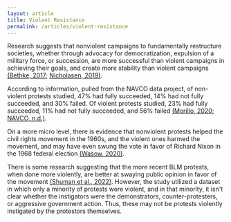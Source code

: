 ```yaml
---
layout: article
title: Violent Resistance
permalink: /articles/violent-resistance
---
```


<div markdown="1">

Research suggests that nonviolent campaigns to fundamentally restructure societies, whether through advocacy for democratization, expulsion of a military force, or succession, are more successful than violent campaigns in achieving their goals, and create more stability than violent campaigns [(Bethke, 2017;](https://www.degruyter.com/document/doi/10.1515/peps-2017-0022/html) [Nicholasen, 2019)](https://news.harvard.edu/gazette/story/2019/02/why-nonviolent-resistance-beats-violent-force-in-effecting-social-political-change/).

According to information, pulled from the NAVCO data project, of non-violent protests studied, 47% had fully succeeded, 14% had not fully succeeded, and 30% failed. Of violent protests studied, 23% had fully succeeded, 11% had not fully succeeded, and 56% failed [(Morillo, 2020;](https://blog.datawrapper.de/are-peaceful-protests-more-successful-than-violent-ones/) [NAVCO, n.d.)](https://dataverse.harvard.edu/dataverse/navco).

On a more micro level, there is evidence that nonviolent protests helped the civil rights movement in the 1960s, and the violent ones harmed the movement, and may have even swung the vote in favor of Richard Nixon in the 1968 federal election [(Wasow, 2020)](https://www.cambridge.org/core/journals/american-political-science-review/article/agenda-seeding-how-1960s-black-protests-moved-elites-public-opinion-and-voting/136610C8C040C3D92F041BB2EFC3034C).

There is some research suggesting that the more recent BLM protests, when done more violently, are better at swaying public opinion in favor of the movement [(Shuman et al., 2022)](https://www.pnas.org/doi/10.1073/pnas.2118990119). However, the study utilized a dataset in which only a minority of protests were violent, and in that minority, it isn't clear whether the instigators were the demonstrators, counter-protesters, or aggressive government action. Thus, these may not be protests violently instigated by the protestors themselves.

</div>
